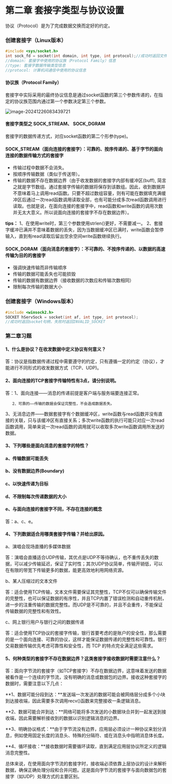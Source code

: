 # 第二章  套接字类型与协议设置

协议（Protocol）是为了完成数据交换而定好的约定。

### 创建套接字（Linux版本）

```c
#include <sys/socket.h>
int sock_fd = socket(int domain, int type, int protocol);//成功时返回文件描述符，失败时返回-1
//domain: 套接字中使用的协议族（Protocol Family）信息
//type: 套接字数据传输类型信息
//protocol: 计算机间通信中使用的协议信息
```

#### 协议族（Protocol Family）

套接字中实际采用的最终协议信息是通过socket函数的第三个参数传递的，在指定的协议族范围内通过第一个参数决定第三个参数。

![image-20241226083439721](D:\Typora\Socket编程\第二章\protocol_family.png)

#### 套接字类型之 SOCK_STREAM、 SOCK_DGRAM

套接字的数据传递方式，对应socket函数的第二个形参(type)。

#### SOCK_STREAM（面向连接的套接字）：可靠的、按序传递的、基于字节的面向连接的数据传输方式的套接字

- 传输过程中数据不会消失。
- 按顺序传输数据（类似于传送带）。
- 传输的数据不存在数据边界（由于收发数据的套接字内部有缓冲区(buff), 简言之就是字节数组。通过套接字传输的数据将保存到该数组。因此，收到数据并不意味着马上调用read函数。只要不超过数组容量，则有可能在数据填充满缓冲区后通过一次read函数调用读取全部，也有可能分成多次read函数调用进行读取。也就是说，在面向连接的套接字中，read函数和write函数的调用次数并无太大意义。所以说面向连接的套接字不存在数据边界）。

**tips：**  1、在使用write时，第三个参数使用strlen()更好，不需要减一。
             2、套接字缓冲已满并不意味着数据的丢失，因为当数据缓冲区已满时，write函数会暂停输入，直到有read读取后留出空余空间write函数继续执行。

#### SOCK_DGRAM（面向消息的套接字）：不可靠的、不按序传递的、以数据的高速传输为目的的套接字

- 强调快速传输而非传输顺序
- 传输的数据可能丢失也可能损毁
- 传输的数据有数据边界（接收数据的次数应和传输次数相同）
- 限制每次传输的数据大小

### 创建套接字（Windows版本）

```c
#include <winsock2.h>
SOCKET hServSock = socket(int af, int type, int protocol);
//成功时返回socket句柄，失败时返回INVALID_SOCKET
```

### 第二章习题

#### 1、什么是协议？在收发数据中定义协议有何意义？

答：协议是指数据传递过程中需要遵守的约定，只有遵循一定的约定（协议），才能进行不同形式的收发数据方式（TCP、UDP)。

#### 2、面向连接的TCP套接字传输特性有3点，请分别说明。

答：1、面向连接——消息的传递前提是客户端与服务端要连接正常。

 	   2、可靠的——传输的数据会保证完整性，不会造成数据丢失。

​		3、无消息边界——数据套接字有个数据缓冲区，write函数与read函数并没有直接的关联，只与该缓冲区有直接关系；多次write函数的执行可能只对应一次read函数调用，简单来说一次read函数的调用就可以收取多次write函数调用所发送的数据。

#### 3、下列哪些是面向消息的套接字的特性？

#### 		a、传输数据可能丢失

#### 		b、没有数据边界(Boundary)

#### 		c、以快速传递为目标

#### 		d、不限制每次传递数据的大小

#### 		e、与面向连接的套接字不同，不存在连接的概念		

答：a、c、e。

#### 4、下列数据适合用哪类套接字传输？并给出原因。

a、演唱会现场直播的多媒体数据

答：演唱会直播适合UDP传输，其优点是UDP不等待确认，也不重传丢失的数据，可以减少传输延迟，保证了实时性；其次UDP协议简单，传输开销低，可以在有限的带宽下传输更多的数据，能更高效地利用网络资源。

b、某人压缩过的文本文件

答：适合使用TCP传输，文本文件需要保证其完整性，TCP不仅可以确保传输文件的完整性，也可以保证数据的有序性，并且TCP内置了错误检测和自动重传机制，进一步的注重传输的数据完整性。而UDP是不可靠的，并且不会重传，不能保证传输数据的完整性和有效性。

c、网上银行用户与银行之间的数据传递

答：适合使用TCP协议的套接字传输，银行首要考虑的是账户的安全性，那么需要的是一个面向连接、可靠的协议，这样才能保证数据传递的完整性和可靠性。银行交易数据传输优先考虑可靠性和安全性，而 TCP 的特点完全满足这些需求。

#### 5、何种类型的套接字不存在数据边界？这类套接字接收数据时需要注意什么？

答：面向字节流的套接字（如TCP套接字）不存在数据边界，这意味着发送的数据被看作是一个连续的字节流，没有明确的消息或数据包的边界。接收这种套接字的数据时，需要注意以下几点：

**1、数据可能分段到达：**发送端一次发送的数据可能会被网络层分成多个小块到达接收端，因此需要多次调用recv()函数来完整接收一条逻辑消息。

**2、数据可能合并到达：**网络可能将多次发送的小数据块合并到一起发送到接收端，因此需要解析接收到的数据以识别逻辑消息的边界。

**3、明确协议格式：**由于字节流没有边界，应用层必须设计一种协议来划分消息，例如使用固定长度的消息头、特殊的分隔符、或在消息头中指明消息体长度。

**4、循环接收：**接收数据时需要循环读取，直到满足应用层协议所定义的逻辑消息完整性。

总体来说，在使用面向字节流的套接字时，接收端必须依靠上层协议的设计来解析数据，确保正确处理分段和合并问题。这是面向字节流的套接字与面向数据包的套接字（如UDP）处理方式的主要区别。
